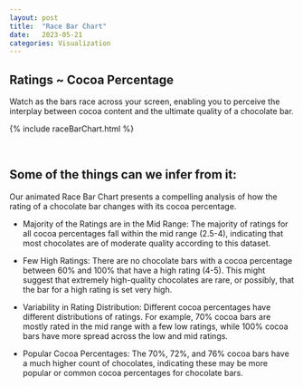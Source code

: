 ```yaml
---
layout: post
title:  "Race Bar Chart"
date:   2023-05-21 
categories: Visualization
---
```



## Ratings ~ Cocoa Percentage

Watch as the bars race across your screen, enabling you to perceive the interplay between cocoa content and the ultimate quality of a chocolate bar.

{% include raceBarChart.html %} 

<br>

## Some of the things can we infer from it:
Our animated Race Bar Chart presents a compelling analysis of how the rating of a chocolate bar changes with its cocoa percentage.
- Majority of the Ratings are in the Mid Range: The majority of ratings for all cocoa percentages fall within the mid range (2.5-4), indicating that most chocolates are of moderate quality according to this dataset.

- Few High Ratings: There are no chocolate bars with a cocoa percentage between 60% and 100% that have a high rating (4-5). This might suggest that extremely high-quality chocolates are rare, or possibly, that the bar for a high rating is set very high.

- Variability in Rating Distribution: Different cocoa percentages have different distributions of ratings. For example, 70% cocoa bars are mostly rated in the mid range with a few low ratings, while 100% cocoa bars have more spread across the low and mid ratings.

- Popular Cocoa Percentages: The 70%, 72%, and 76% cocoa bars have a much higher count of chocolates, indicating these may be more popular or common cocoa percentages for chocolate bars.